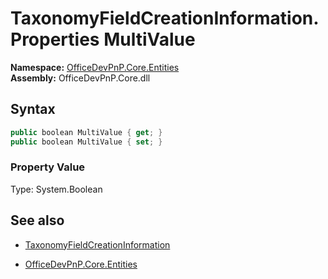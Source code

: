 # TaxonomyFieldCreationInformation.Properties MultiValue
**Namespace:** [OfficeDevPnP.Core.Entities](OfficeDevPnP.Core.Entities.md)  
**Assembly:** OfficeDevPnP.Core.dll  
## Syntax
```C#
public boolean MultiValue { get; }
public boolean MultiValue { set; }
```

### Property Value
Type: System.Boolean  

## See also
- [TaxonomyFieldCreationInformation](TaxonomyFieldCreationInformation.md) 

- [OfficeDevPnP.Core.Entities](OfficeDevPnP.Core.Entities.md)

